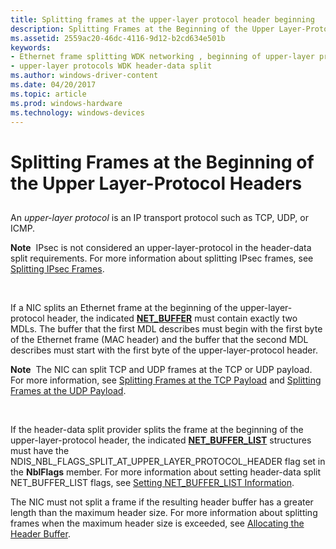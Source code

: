 ```yaml
---
title: Splitting frames at the upper-layer protocol header beginning
description: Splitting Frames at the Beginning of the Upper Layer-Protocol Headers
ms.assetid: 2559ac20-46dc-4116-9d12-b2cd634e501b
keywords:
- Ethernet frame splitting WDK networking , beginning of upper-layer protocol
- upper-layer protocols WDK header-data split
ms.author: windows-driver-content
ms.date: 04/20/2017
ms.topic: article
ms.prod: windows-hardware
ms.technology: windows-devices
---
```


# Splitting Frames at the Beginning of the Upper Layer-Protocol Headers


## <a href="" id="ddk-splitting-frames-at-the-beginning-of-the-upper-layer-protocol-head"></a>


An *upper-layer protocol* is an IP transport protocol such as TCP, UDP, or ICMP.

**Note**  IPsec is not considered an upper-layer-protocol in the header-data split requirements. For more information about splitting IPsec frames, see [Splitting IPsec Frames](splitting-ipsec-frames.md).

 

If a NIC splits an Ethernet frame at the beginning of the upper-layer-protocol header, the indicated [**NET\_BUFFER**](https://msdn.microsoft.com/library/windows/hardware/ff568376) must contain exactly two MDLs. The buffer that the first MDL describes must begin with the first byte of the Ethernet frame (MAC header) and the buffer that the second MDL describes must start with the first byte of the upper-layer-protocol header.

**Note**  The NIC can split TCP and UDP frames at the TCP or UDP payload. For more information, see [Splitting Frames at the TCP Payload](splitting-frames-at-the-tcp-payload.md) and [Splitting Frames at the UDP Payload](splitting-frames-at-the-udp-payload.md).

 

If the header-data split provider splits the frame at the beginning of the upper-layer-protocol header, the indicated [**NET\_BUFFER\_LIST**](https://msdn.microsoft.com/library/windows/hardware/ff568388) structures must have the NDIS\_NBL\_FLAGS\_SPLIT\_AT\_UPPER\_LAYER\_PROTOCOL\_HEADER flag set in the **NblFlags** member. For more information about setting header-data split NET\_BUFFER\_LIST flags, see [Setting NET\_BUFFER\_LIST Information](setting-net-buffer-list-information.md).

The NIC must not split a frame if the resulting header buffer has a greater length than the maximum header size. For more information about splitting frames when the maximum header size is exceeded, see [Allocating the Header Buffer](allocating-the-header-buffer.md).

 

 





